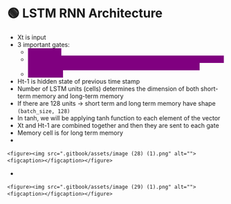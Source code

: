 # 🟢 LSTM RNN Architecture

* Xt is input
* 3 important gates:
  * <mark style="color:purple;background-color:purple;">**Forget gate**</mark>
  * <mark style="color:purple;background-color:purple;">**Input gate and candidate memory ⇒ Candidate and input gates are separate to allow independent control of value and scaling**</mark>
  * <mark style="color:purple;background-color:purple;">**Output gate**</mark>
* Ht-1 is hidden state of previous time stamp
* Number of LSTM units (cells) determines the dimension of both short-term memory  and long-term memory&#x20;
* If there are 128 units → short term and long term memory have shape `(batch_size, 128)`
* In tanh, we will be applying tanh function to each element of the vector
* Xt and Ht-1 are combined together and then they are sent to each gate
* Memory cell is for long term memory
*

    <figure><img src=".gitbook/assets/image (28) (1).png" alt=""><figcaption></figcaption></figure>
*

    <figure><img src=".gitbook/assets/image (29) (1).png" alt=""><figcaption></figcaption></figure>
